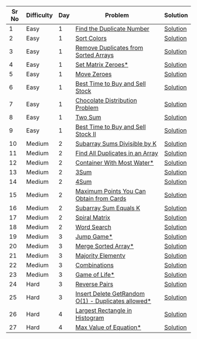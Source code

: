 | Sr No | Difficulty | Day | Problem                                                                                                                             | Solution                                                            |
| ----- | ---------- | --- | ----------------------------------------------------------------------------------------------------------------------------------- | ------------------------------------------------------------------- |
| 1     | Easy       | 1   | [Find the Duplicate Number](https://leetcode.com/problems/find-the-duplicate-number/)                                               | [Solution](./Easy/Arrays/Find_the_Duplicate_Number.cpp)             |
| 2     | Easy       | 1   | [Sort Colors](https://leetcode.com/problems/sort-colors/)                                                                           | [Solution](./Easy/Arrays/Sort_Colors.cpp)                           |
| 3     | Easy       | 1   | [Remove Duplicates from Sorted Arrays](https://leetcode.com/problems/remove-duplicates-from-sorted-array/)                          | [Solution](./Easy/Arrays/Remove_Duplicates_from_Sorted_Arrays.cpp)  |
| 4     | Easy       | 1   | [Set Matrix Zeroes\*](https://leetcode.com/problems/set-matrix-zeroes/)                                                             | [Solution](./Easy/Arrays/Set_Matrix_Zeroes.cpp)                     |
| 5     | Easy       | 1   | [Move Zeroes](https://leetcode.com/problems/move-zeroes/)                                                                           | [Solution](./Easy/Arrays/Move_Zeroes.cpp)                           |
| 6     | Easy       | 1   | [Best Time to Buy and Sell Stock](https://leetcode.com/problems/best-time-to-buy-and-sell-stock/)                                   | [Solution](./Easy/Best_Time_to_Buy_and_Sell_Stock.cpp)              |
| 7     | Easy       | 1   | [Chocolate Distribution Problem](https://practice.geeksforgeeks.org/problems/chocolate-distribution-problem3825/1)                  | [Solution](./Easy/Chocolate_Distribution_Problem.cpp)               |
| 8     | Easy       | 1   | [Two Sum](https://leetcode.com/problems/two-sum/)                                                                                   | [Solution](./Easy/Two_Sum.cpp)                                      |
| 9     | Easy       | 1   | [Best Time to Buy and Sell Stock II](https://leetcode.com/problems/best-time-to-buy-and-sell-stock-ii/)                             | [Solution](./Easy/Best_Time_to_Buy_and_Sell_Stock_II.cpp)           |
| 10    | Medium     | 2   | [Subarray Sums Divisible by K](https://leetcode.com/problems/subarray-sums-divisible-by-k/)                                         | [Solution](./Medium/Subarray_Sums_Divisible_by_K.cpp)               |
| 11    | Medium     | 2   | [Find All Duplicates in an Array](https://leetcode.com/problems/find-all-duplicates-in-an-array/)                                   | [Solution](./Medium/Find_All_Duplicates_in_an_Array.cpp)            |
| 12    | Medium     | 2   | [Container With Most Water\*](https://leetcode.com/problems/container-with-most-water/)                                             | [Solution](./Medium/Container_With_Most_Water.cpp)                  |
| 13    | Medium     | 2   | [3Sum](https://leetcode.com/problems/3sum/)                                                                                         | [Solution](./Medium/3Sum.cpp)                                       |
| 14    | Medium     | 2   | [4Sum](https://leetcode.com/problems/4sum/)                                                                                         | [Solution](./Medium/4Sum.cpp)                                       |
| 15    | Medium     | 2   | [Maximum Points You Can Obtain from Cards](https://leetcode.com/problems/maximum-points-you-can-obtain-from-cards/)                 | [Solution](./Medium/Maximum_Points_You_Can_Obtain_from_Cards.cpp)   |
| 16    | Medium     | 2   | [Subarray Sum Equals K](https://leetcode.com/problems/subarray-sum-equals-k/)                                                       | [Solution](./Medium/Subarray_Sum_Equals_K.cpp)                      |
| 17    | Medium     | 2   | [Spiral Matrix](https://leetcode.com/problems/spiral-matrix/)                                                                       | [Solution](./Medium/Spiral_Matrix.cpp)                              |
| 18    | Medium     | 2   | [Word Search](https://leetcode.com/problems/word-search/)                                                                           | [Solution](./Medium/Word_Search.cpp)                                |
| 19    | Medium     | 3   | [Jump Game\*](https://leetcode.com/problems/jump-game/)                                                                             | [Solution](./Medium/Jump_Game.cpp)                                  |
| 20    | Medium     | 3   | [Merge Sorted Array\*](https://leetcode.com/problems/merge-sorted-array/)                                                           | [Solution](./Medium/Merge_Sorted_Array.cpp)                         |
| 21    | Medium     | 3   | [Majority Elementv](https://leetcode.com/problems/majority-element/)                                                                | [Solution](./Medium/Majority_Element.cpp)                           |
| 22    | Medium     | 3   | [Combinations](https://leetcode.com/problems/combinations/)                                                                         | [Solution](./Medium/Combinations.cpp)                               |
| 23    | Medium     | 3   | [Game of Life\*](https://leetcode.com/problems/game-of-life/)                                                                       | [Solution](./Medium/Game_of_Life.cpp)                               |
| 24    | Hard       | 3   | [Reverse Pairs](https://leetcode.com/problems/reverse-pairs/)                                                                       | [Solution](./Hard/Reverse_Pairs.cpp)                              |
| 25    | Hard       | 3   | [Insert Delete GetRandom O(1) - Duplicates allowed\*](https://leetcode.com/problems/insert-delete-getrandom-o1-duplicates-allowed/) | [Solution](./Hard/Insert_Delete_GetRandom_Duplicates_allowed.cpp) |
| 26    | Hard       | 4   | [Largest Rectangle in Histogram](https://leetcode.com/problems/largest-rectangle-in-histogram/)                                     | [Solution](./Hard/Largest_Rectangle_in_Histogram.cpp)             |
| 27    | Hard       | 4   | [Max Value of Equation*](https://leetcode.com/problems/max-value-of-equation/)                                                       | [Solution](./Hard/Max_Value_of_Equation.cpp)                      |
